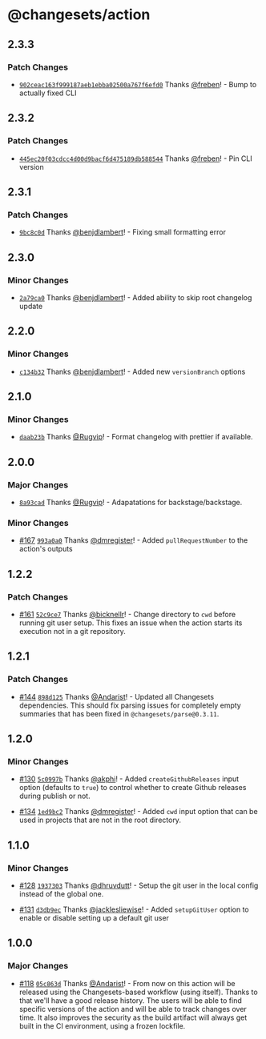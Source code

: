 # @changesets/action

## 2.3.3

### Patch Changes

- [`902ceac163f999187aeb1ebba02500a767f6efd0`](https://github.com/changesets/action/commit/902ceac163f999187aeb1ebba02500a767f6efd0) Thanks [@freben](https://github.com/freben)! - Bump to actually fixed CLI

## 2.3.2

### Patch Changes

- [`445ec20f03cdcc4d00d9bacf6d475189db588544`](https://github.com/changesets/action/commit/445ec20f03cdcc4d00d9bacf6d475189db588544) Thanks [@freben](https://github.com/freben)! - Pin CLI version

## 2.3.1

### Patch Changes

- [`9bc8c0d`](https://github.com/changesets/action/commit/9bc8c0dc43fa802a871992dd327c32fc56b8efa2) Thanks [@benjdlambert](https://github.com/benjdlambert)! - Fixing small formatting error

## 2.3.0

### Minor Changes

- [`2a79ca0`](https://github.com/changesets/action/commit/2a79ca04e4fd78d7ac9e95b9333eb0e7253095b4) Thanks [@benjdlambert](https://github.com/benjdlambert)! - Added ability to skip root changelog update

## 2.2.0

### Minor Changes

- [`c134b32`](https://github.com/changesets/action/commit/c134b327481048b02cc227a15cffc8dacd6c0b63) Thanks [@benjdlambert](https://github.com/benjdlambert)! - Added new `versionBranch` options

## 2.1.0

### Minor Changes

- [`daab23b`](https://github.com/changesets/action/commit/daab23bbf569ca1e0fd1ddd405f6cdd01e9375dc) Thanks [@Rugvip](https://github.com/Rugvip)! - Format changelog with prettier if available.

## 2.0.0

### Major Changes

- [`8a93cad`](https://github.com/changesets/action/commit/8a93cad842ebe5c14cadc7bfd5c54ff462739a05) Thanks [@Rugvip](https://github.com/Rugvip)! - Adapatations for backstage/backstage.

### Minor Changes

- [#167](https://github.com/changesets/action/pull/167) [`993a0a0`](https://github.com/changesets/action/commit/993a0a090df78cee07481d3886dcd8b29deb9567) Thanks [@dmregister](https://github.com/dmregister)! - Added `pullRequestNumber` to the action's outputs

## 1.2.2

### Patch Changes

- [#161](https://github.com/changesets/action/pull/161) [`52c9ce7`](https://github.com/changesets/action/commit/52c9ce75d9d8a14ea2d75e4157b0c15b7a4ac313) Thanks [@bicknellr](https://github.com/bicknellr)! - Change directory to `cwd` before running git user setup. This fixes an issue when the action starts its execution not in a git repository.

## 1.2.1

### Patch Changes

- [#144](https://github.com/changesets/action/pull/144) [`898d125`](https://github.com/changesets/action/commit/898d125cee6ba00c6a11b6cadca512752c6c910c) Thanks [@Andarist](https://github.com/Andarist)! - Updated all Changesets dependencies. This should fix parsing issues for completely empty summaries that has been fixed in `@changesets/parse@0.3.11`.

## 1.2.0

### Minor Changes

- [#130](https://github.com/changesets/action/pull/130) [`5c0997b`](https://github.com/changesets/action/commit/5c0997b25e175ecf5e1723ba07210bbcea5d92fb) Thanks [@akphi](https://github.com/akphi)! - Added `createGithubReleases` input option (defaults to `true`) to control whether to create Github releases during publish or not.

* [#134](https://github.com/changesets/action/pull/134) [`1ed9bc2`](https://github.com/changesets/action/commit/1ed9bc24b7a56462c183eb815c8f4bdf0e2e5785) Thanks [@dmregister](https://github.com/dmregister)! - Added `cwd` input option that can be used in projects that are not in the root directory.

## 1.1.0

### Minor Changes

- [#128](https://github.com/changesets/action/pull/128) [`1937303`](https://github.com/changesets/action/commit/19373036c4bad4b0183344b6f2623a3b0e42da6c) Thanks [@dhruvdutt](https://github.com/dhruvdutt)! - Setup the git user in the local config instead of the global one.

* [#131](https://github.com/changesets/action/pull/131) [`d3db9ec`](https://github.com/changesets/action/commit/d3db9eceaf41d42c56d5370d504c86851627188f) Thanks [@jacklesliewise](https://github.com/jacklesliewise)! - Added `setupGitUser` option to enable or disable setting up a default git user

## 1.0.0

### Major Changes

- [#118](https://github.com/changesets/action/pull/118) [`05c863d`](https://github.com/changesets/action/commit/05c863d3f980125585016a593b5cb45b27d19c2c) Thanks [@Andarist](https://github.com/Andarist)! - From now on this action will be released using the Changesets-based workflow (using itself). Thanks to that we'll have a good release history. The users will be able to find specific versions of the action and will be able to track changes over time. It also improves the security as the build artifact will always get built in the CI environment, using a frozen lockfile.
